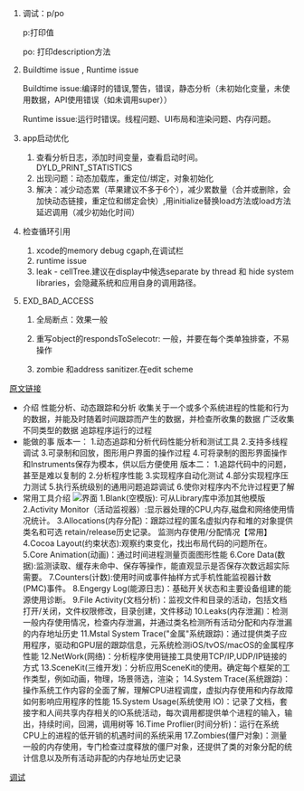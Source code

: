 1. 调试：p/po

	p:打印值

	po: 打印description方法

2. Buildtime issue , Runtime issue

	Buildtime issue:编译时的错误,警告，错误，静态分析（未初始化变量，未使用数据，API使用错误（如未调用super））

	Runtime issue:运行时错误。线程问题、UI布局和渲染问题、内存问题。

3. app启动优化

	1. 查看分析日志，添加时间变量，查看启动时间。DYLD_PRINT_STATISTICS
	2. 出现问题：动态加载库，重定位/绑定，对象初始化
	3. 解决：减少动态累（苹果建议不多于6个），减少累数量（合并或删除，会加快动态链接，重定位和绑定会快）,用initialize替换load方法或load方法延迟调用（减少初始化时间）

4. 检查循环引用

	1. xcode的memory debug cgaph,在调试栏
	2. runtime issue
	3. leak - cellTree.建议在display中候选separate by thread 和 hide system libraries，会隐藏系统和应用自身的调用路径。

5. EXD_BAD_ACCESS

	1. 全局断点：效果一般

	2. 重写object的respondsToSelecotr: 一般，并要在每个类单独排查，不易操作

	3. zombie 和address sanitizer.在edit scheme




 [原文链接](https://www.jianshu.com/p/92cd90e65d4c)

- 介绍
性能分析、动态跟踪和分析
收集关于一个或多个系统进程的性能和行为的数据，并能及时随着时间跟踪而产生的数据，并检查所收集的数据
广泛收集不同类型的数据
追踪程序运行的过程
- 能做的事
版本一：
1.动态追踪和分析代码性能分析和测试工具
2.支持多线程调试
3.可录制和回放，图形用户界面的操作过程
4.可将录制的图形界面操作和Instruments保存为模本，供以后方便使用
版本二：
1.追踪代码中的问题，甚至是难以复制的
2.分析程序性能
3.实现程序自动化测试
4.部分实现程序压力测试
5.执行系统级别的通用问题追踪调试
6.使你对程序内不允许过程更了解
- 常用工具介绍
![界面](http://upload-images.jianshu.io/upload_images/2773034-a2bf9cabf91cb72a.png?imageMogr2/auto-orient/strip%7CimageView2/2/w/1240)
1.Blank(空模版): 可从Library库中添加其他模版
2.Activity Monitor（活动监视器）:显示器处理的CPU,内存,磁盘和网络使用情况统计。
3.Allocations(内存分配)：跟踪过程的匿名虚拟内存和堆的对象提供类名和可选 retain/release历史记录。 监测内存使用/分配情况【常用】
4.Cocoa Layout(约束状态):观察约束变化，找出布局代码的问题所在。
5.Core Animation(动画)：通过时间进程测量页面图形性能
6.Core Data(数据):监测读取、缓存未命中、保存等操作，能直观显示是否保存次数远超实际需要。
7.Counters(计数):使用时间或事件抽样方式手机性能监视器计数(PMC)事件。
8.Engergy Log(能源日志)：基础开关状态和主要设备组建的能源使用诊断。
9.File Activity(文档分析)：监视文件和目录的活动，包括文档打开/关闭，文件权限修改，目录创建，文件移动
10.Leaks(内存泄漏)：检测一般内存使用情况，检查内存泄漏，并通过类名检测所有活动分配和内存泄漏的内存地址历史
11.Mstal System Trace("金属"系统跟踪)：通过提供类子应用程序，驱动和GPU层的跟踪信息，元系统检测iOS/tvOS/macOS的金属程序性能
12.NetWork(网络)：分析程序使用链接工具使用TCP/IP,UDP/IP链接的方式
13.SceneKit(三维开发)：分析应用SceneKit的使用。确定每个框架的工作类型，例如动画，物理，场景筛选，渲染；
14.System Trace(系统跟踪)：操作系统工作内容的全面了解，理解CPU进程调度，虚拟内存使用和内存故障如何影响应用程序的性能
15.System Usage(系统使用 IO)：记录了文档，套接字和人间共享内存相关的IO系统活动，每次调用都提供单个进程的输入，输出，持续时间，回溯，调用树等
16.Time Proflier(时间分析)：运行在系统CPU上的进程的低开销的机遇时间的系统采用
17.Zombies(僵尸对象)：测量一般的内存使用，专门检查过度释放的僵尸对象，还提供了类的对象分配的统计信息以及所有活动非配的内存地址历史记录



[调试](https://www.cnblogs.com/Leo_wl/p/4423922.html)